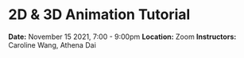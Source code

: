 # 2D & 3D Animation Tutorial

**Date:** November 15 2021, 7:00 - 9:00pm
**Location:** Zoom
**Instructors:** Caroline Wang, Athena Dai
